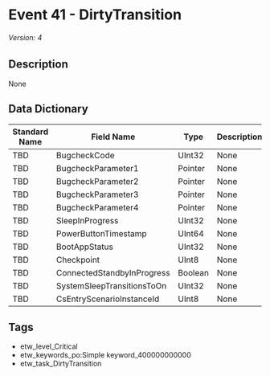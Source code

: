 # Event 41 - DirtyTransition
###### Version: 4

## Description
None

## Data Dictionary
|Standard Name|Field Name|Type|Description|Sample Value|
|---|---|---|---|---|
|TBD|BugcheckCode|UInt32|None|`None`|
|TBD|BugcheckParameter1|Pointer|None|`None`|
|TBD|BugcheckParameter2|Pointer|None|`None`|
|TBD|BugcheckParameter3|Pointer|None|`None`|
|TBD|BugcheckParameter4|Pointer|None|`None`|
|TBD|SleepInProgress|UInt32|None|`None`|
|TBD|PowerButtonTimestamp|UInt64|None|`None`|
|TBD|BootAppStatus|UInt32|None|`None`|
|TBD|Checkpoint|UInt8|None|`None`|
|TBD|ConnectedStandbyInProgress|Boolean|None|`None`|
|TBD|SystemSleepTransitionsToOn|UInt32|None|`None`|
|TBD|CsEntryScenarioInstanceId|UInt8|None|`None`|

## Tags
* etw_level_Critical
* etw_keywords_po:Simple keyword_400000000000
* etw_task_DirtyTransition